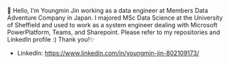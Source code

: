 👋 Hello, I’m Youngmin Jin working as a data engineer at Members Data Adventure Company in Japan. 
I majored MSc Data Science at the University of Sheffield and used to work as a system engineer dealing with Microsoft PowerPlatform, Teams, and Sharepoint. 
Please refer to my repositories and LinkedIn profile :) Thank you!✨

- LinkedIn: https://www.linkedin.com/in/youngmin-jin-802109173/
